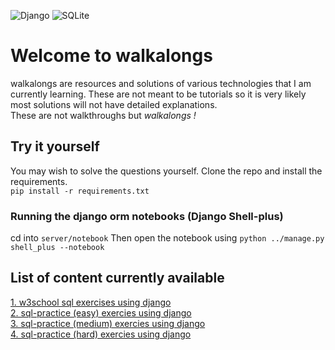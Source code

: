 ![Django](https://img.shields.io/badge/django-%23092E20.svg?style=for-the-badge&logo=django&logoColor=white)
![SQLite](https://img.shields.io/badge/sqlite-%2307405e.svg?style=for-the-badge&logo=sqlite&logoColor=white)

# Welcome to walkalongs
walkalongs are resources and solutions of various technologies
that I am currently learning. These are not meant to be tutorials so it is very likely 
most solutions will not have detailed explanations.  
These are not walkthroughs but *walkalongs !* 

## Try it yourself
You may wish to solve the questions yourself. Clone the repo and install the requirements.  
`pip install -r requirements.txt`  
### Running the django orm notebooks (Django Shell-plus)
cd into `server/notebook` Then open the notebook using `python ../manage.py shell_plus --notebook`
## List of content currently available
[1. w3school sql exercises using django](https://julkaar9.github.io/walkalongs/orms/django/w3school/)  
[2. sql-practice (easy) exercies using django](https://julkaar9.github.io/walkalongs/orms/django/sql-practice-easy/)  
[3. sql-practice (medium) exercies using django](https://julkaar9.github.io/walkalongs/orms/django/sql-practice-medium/)  
[4. sql-practice (hard) exercies using django](https://julkaar9.github.io/walkalongs/orms/django/sql-practice-hard/)  